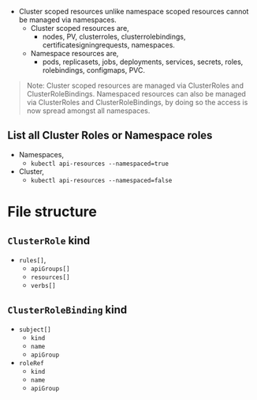 - Cluster scoped resources unlike namespace scoped resources cannot be managed via namespaces.
	- Cluster scoped resources are,
		- nodes, PV, clusterroles, clusterrolebindings, certificatesigningrequests, namespaces.
	- Namespace resources are,
		- pods, replicasets, jobs, deployments, services, secrets, roles, rolebindings, configmaps, PVC.
> Note: Cluster scoped resources are managed via ClusterRoles and ClusterRoleBindings. Namespaced resources can also be managed via ClusterRoles and ClusterRoleBindings, by doing so the access is now spread amongst all namespaces.
## List all Cluster Roles or Namespace roles
- Namespaces,
	- `kubectl api-resources --namespaced=true`
- Cluster,
	- `kubectl api-resources --namespaced=false`
# File structure
## `ClusterRole` kind
- `rules[]`,
	- `apiGroups[]`
	- `resources[]`
	- `verbs[]`
## `ClusterRoleBinding` kind
- `subject[]`
	- `kind`
	- `name`
	- `apiGroup`
- `roleRef`
	- `kind`
	- `name`
	- `apiGroup`